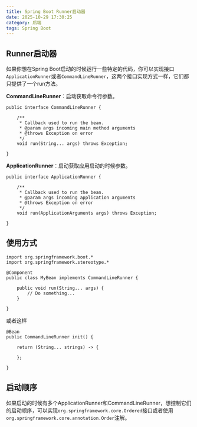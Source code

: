 ```yaml
---
title: Spring Boot Runner启动器
date: 2025-10-29 17:30:25
category: 后端
tags: Spring Boot
---
```


## Runner启动器

如果你想在Spring Boot启动的时候运行一些特定的代码，你可以实现接口`ApplicationRunner`或者`CommandLineRunner`，这两个接口实现方式一样，它们都只提供了一个run方法。


**CommandLineRunner**：启动获取命令行参数。

```
public interface CommandLineRunner {

	/**
	 * Callback used to run the bean.
	 * @param args incoming main method arguments
	 * @throws Exception on error
	 */
	void run(String... args) throws Exception;

}
```

**ApplicationRunner**：启动获取应用启动的时候参数。

```
public interface ApplicationRunner {

	/**
	 * Callback used to run the bean.
	 * @param args incoming application arguments
	 * @throws Exception on error
	 */
	void run(ApplicationArguments args) throws Exception;

}
```

## 使用方式


```
import org.springframework.boot.*
import org.springframework.stereotype.*

@Component
public class MyBean implements CommandLineRunner {

    public void run(String... args) {
        // Do something...
    }

}
```

或者这样


```
@Bean
public CommandLineRunner init() {

	return (String... strings) -> {
	
	};

}
```

## 启动顺序

如果启动的时候有多个ApplicationRunner和CommandLineRunner，想控制它们的启动顺序，可以实现`org.springframework.core.Ordered`接口或者使用`org.springframework.core.annotation.Order`注解。
